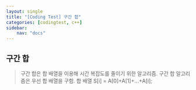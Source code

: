 ```yaml
---
layout: single
title: "[Coding Test] 구간 합"
categories: [codingtest, c++]
sidebar:
    nav: "docs"
---
```


## 구간 합
> 구간 합은 합 배열을 이용해 시간 복잡도를 줄이기 위한 알고리즘.
> 구간 합 알고리즘은 우선 합 배열을 구함.
> 합 배열 S[i] = A[0]+A[1]+...+A[i];
> 